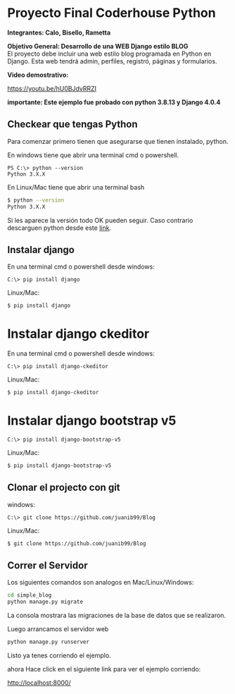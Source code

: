 # Proyecto Final Coderhouse Python
**Integrantes: Calo, Bisello, Rametta**  


**Objetivo General: Desarrollo de una WEB Django estilo BLOG**  
El proyecto debe incluir una web estilo blog programada en
Python en Django. Esta web tendrá admin, perfiles, registró, páginas y formularios.

**Video demostrativo:**  

https://youtu.be/hU0BJdvRRZI


**importante: Este ejemplo fue probado con python 3.8.13 y Django 4.0.4**

## Checkear que tengas Python

Para comenzar primero tienen que asegurarse que tienen instalado, python.

En windows tiene que abrir una terminal cmd o powershell.

```PS
PS C:\> python --version
Python 3.X.X 
```

En Linux/Mac tiene que abrir una terminal bash

```bash
$ python --version
Python 3.X.X 
```

Si les aparece la versión todo OK pueden seguir. Caso contrario descarguen python desde este [link](https://www.python.org/downloads/).

## Instalar django

En una terminal cmd o powershell desde windows:

```PS
C:\> pip install django
```

Linux/Mac:

```bash
$ pip install django
```

# Instalar django ckeditor

En una terminal cmd o powershell desde windows:

```PS
C:\> pip install django-ckeditor
```

Linux/Mac:

```bash
$ pip install django-ckeditor
```

# Instalar django bootstrap v5

```PS
C:\> pip install django-bootstrap-v5
```

Linux/Mac:

```bash
$ pip install django-bootstrap-v5
```
## Clonar el projecto con git

windows:

```PS
C:\> git clone https://github.com/juanib99/Blog
```

Linux/Mac:
```bash
$ git clone https://github.com/juanib99/Blog
```

## Correr el Servidor

Los siguientes comandos son analogos en Mac/Linux/Windows:

```bash
cd simple_blog
python manage.py migrate
```
La consola mostrara las migraciones de la base de datos que se realizaron.

Luego arrancamos el servidor web

```bash
python manage.py runserver
```
Listo ya tenes corriendo el ejemplo.

ahora Hace click en el siguiente link para ver el ejemplo corriendo: 

[http://localhost:8000/](http://localhost:8000/)
